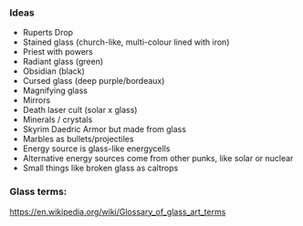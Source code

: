 ### Ideas
- Ruperts Drop
- Stained glass (church-like, multi-colour lined with iron)
- Priest with powers
- Radiant glass (green)
- Obsidian (black)
- Cursed glass (deep purple/bordeaux)
- Magnifying glass
- Mirrors
- Death laser cult (solar x glass)
- Minerals / crystals
- Skyrim Daedric Armor but made from glass
- Marbles as bullets/projectiles
- Energy source is glass-like energycells
- Alternative energy sources come from other punks, like solar or nuclear
- Small things like broken glass as caltrops

### Glass terms:
https://en.wikipedia.org/wiki/Glossary_of_glass_art_terms
